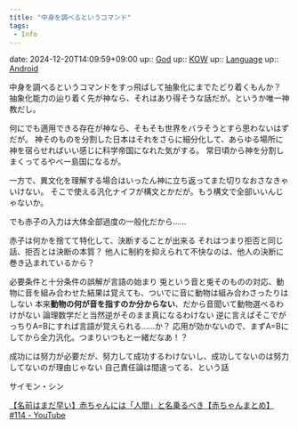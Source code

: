 ```yaml
---
title: "中身を調べるというコマンド"
tags:
 - Info
---
```


date: 2024-12-20T14:09:59+09:00
up:: [God](Bar/Novel/Topics/God.md)
up:: [KOW](Bar/Novel/Nacaria/KOW.md)
up:: [Language](../Bar/Novel/Topics/Language.md)
up:: [Android](../Bar/Novel/Topics/Android.md)

中身を調べるというコマンドをすっ飛ばして抽象化にまでたどり着くもんか？
抽象化能力の辿り着く先が神なら、それはあり得そうな話だが。というか唯一神教だし。

何にでも適用できる存在が神なら、そもそも世界をバラそうとすら思わないはずだが。
神そのものを分割した日本はそれをさらに細分化して、あらゆる場所に神を宿らせればいい感じに科学帝国になれた気がする。
常日頃から神を分割しまくってるやべー島国になるが。

一方で、異文化を理解する場合はいったん神に立ち返ってまた切りなおさなきゃいけない。
そこで使える汎化ナイフが構文とかだが。もう構文で全部いいんじゃないか。

でも赤子の入力は大体全部過度の一般化だから……

赤子は何かを捨てて特化して、決断することが出来る
それはつまり拒否と同じ話、拒否とは決断の本質？
他人に制約を抑えられて不快なのは、他人の決断に巻き込まれているから？

必要条件と十分条件の誤解が言語の始まり
兎という音と兎そのものの対応、動物に音を組み合わせた結果は覚えても、ついでに音に動物は組み合わさったりはしない
本来**動物の何が音を指すのか分からない**、だから音聞いて動物選べるわけがない
論理数学だと当然逆がそのまま真になるわけない
	逆に言えばそこでがっちりA=Bにすれば言語が覚えられる……か？
	応用が効かないので、まずA=Bにしてから全力汎化。つまりいつもと一緒だなあ！？
	

成功には努力が必要だが、努力して成功するわけないし、成功してないのは努力してないのが理由じゃない
自己責任論は間違ってる、という話


サイモン・シン

[【名前はまだ早い】赤ちゃんには「人間」と名乗るべき【赤ちゃんまとめ】#114 - YouTube](https://youtu.be/iNAC58puA6w)

